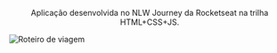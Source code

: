 <p align="center">
Aplicação desenvolvida no NLW Journey da Rocketseat na trilha HTML+CSS+JS.
</p>

![Roteiro de viagem](https://github.com/user-attachments/assets/ea743a70-4397-40a5-ab2d-f8d829341d42)
